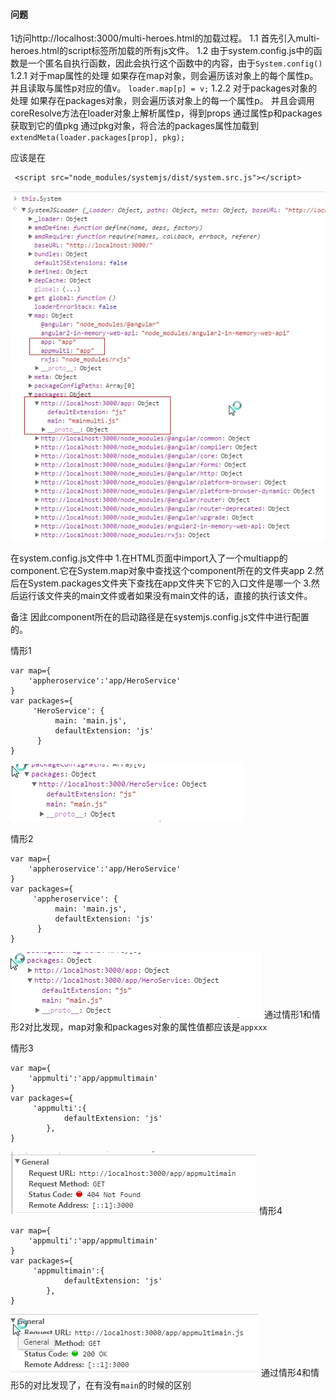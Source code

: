 #### 问题

1访问http://localhost:3000/multi-heroes.html的加载过程。
1.1 首先引入multi-heroes.html的script标签所加载的所有js文件。
1.2 由于system.config.js中的函数是一个匿名自执行函数，因此会执行这个函数中的内容，由于`System.config()`
    1.2.1 对于map属性的处理
    如果存在map对象，则会遍历该对象上的每个属性p。并且读取与属性p对应的值v。
    ```
    loader.map[p] = v;
    ```
    1.2.2 对于packages对象的处理
    如果存在packages对象，则会遍历该对象上的每一个属性p。
    并且会调用coreResolve方法在loader对象上解析属性p，得到props
    通过属性p和packages获取到它的值pkg
    通过pkg对象，将合法的packages属性加载到
    ```
    extendMeta(loader.packages[prop], pkg);
    ```

应该是在
```
 <script src="node_modules/systemjs/dist/system.src.js"></script>
```

![dd](./img/System01.jpg)


在system.config.js文件中
1.在HTML页面中import入了一个multiapp的component.它在System.map对象中查找这个component所在的文件夹app
2.然后在System.packages文件夹下查找在app文件夹下它的入口文件是哪一个
3.然后运行该文件夹的main文件或者如果没有main文件的话，直接的执行该文件。

备注
因此component所在的启动路径是在systemjs.config.js文件中进行配置的。

情形1
```
var map={
    'appheroservice':'app/HeroService'
}
var packages={
     'HeroService': {
          main: 'main.js',
          defaultExtension: 'js'
      }
}
```

![dd](./img/System03.jpg)

情形2
```
var map={
    'appheroservice':'app/HeroService'
}
var packages={
     'appheroservice': {
          main: 'main.js',
          defaultExtension: 'js'
      }
}
```

![dd](./img/System04.jpg)
通过情形1和情形2对比发现，map对象和packages对象的属性值都应该是`appxxx`

情形3
```
var map={
	'appmulti':'app/appmultimain'
}
var packages={
	 'appmulti':{
            defaultExtension: 'js'
        },
}
```
![ss](./img/System05.jpg)
情形4
```
var map={
	'appmulti':'app/appmultimain'
}
var packages={
	 'appmultimain':{
            defaultExtension: 'js'
        },
}
```
![ss](./img/System06.jpg)
通过情形4和情形5的对比发现了，在有没有`main`的时候的区别





